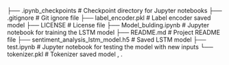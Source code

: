 ├── .ipynb_checkpoints                    # Checkpoint directory for Jupyter notebooks
├── .gitignore                            # Git ignore file
├── label_encoder.pkl                     # Label encoder saved model
├── LICENSE                               # License file
├── Model_bulding.ipynb                   # Jupyter notebook for training the LSTM model
├── README.md                             # Project README file
├── sentiment_analysis_lstm_model.h5      # Saved LSTM model
├── test.ipynb                            # Jupyter notebook for testing the model with new inputs
└── tokenizer.pkl                         # Tokenizer saved model
,
.
